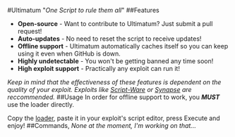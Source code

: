 #Ultimatum
"*One Script to rule them all*"
##Features
- **Open-source** - Want to contribute to Ultimatum? Just submit a pull request!
- **Auto-updates** - No need to reset the script to receive updates!
- **Offline support** - Ultimatum automatically caches itself so you can keep using it even when GitHub is down.
- **Highly undetectable** - You won't be getting banned any time soon!
- **High exploit support** - Practically any exploit can run it!

*Keep in mind that the effectiveness of these features is dependent on the quality of your exploit. Exploits like [Script-Ware](https://script-ware.com) or [Synapse](https://x.synapse.to) are reccommended.*
##Usage
In order for offline support to work, you ***MUST*** use the loader directly.

Copy the [loader](/blob/main/Loader.lua), paste it in your exploit's script editor, press Execute and enjoy!
##Commands, 
*None at the moment, I'm working on that...*
